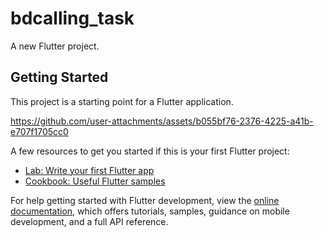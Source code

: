 # bdcalling_task

A new Flutter project.

## Getting Started

This project is a starting point for a Flutter application.


https://github.com/user-attachments/assets/b055bf76-2376-4225-a41b-e707f1705cc0


A few resources to get you started if this is your first Flutter project:



- [Lab: Write your first Flutter app](https://docs.flutter.dev/get-started/codelab)
- [Cookbook: Useful Flutter samples](https://docs.flutter.dev/cookbook)

For help getting started with Flutter development, view the
[online documentation](https://docs.flutter.dev/), which offers tutorials,
samples, guidance on mobile development, and a full API reference.
